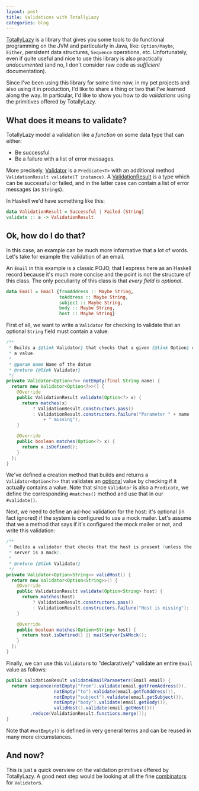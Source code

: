```yaml
---
layout: post
title: Validations with TotallyLazy
categories: blog
---
```


[TotallyLazy](https://totallylazy.com/) is a library that gives you some tools to do functional programming on the JVM and particularly in Java, like: `Option/Maybe`, `Either`, persistent data structures, `Sequence` operations, etc. Unfortunately, even if quite useful and nice to use this library is also practically *undocumented* (and no, I don't consider raw code as *sufficient* documentation).

Since I've been using this library for some time now, in my pet projects and also using it in production, I'd like to share a thing or two that I've learned along the way. In particular, I'd like to show you how to do *validations* using the primitives offered by TotallyLazy.

## What does it means to validate?

TotallyLazy model a validation like a *function* on some data type that can either:

* Be successful.
* Be a failure with a list of error messages.

More precisely, [Validator<T>](https://github.com/bodar/totallylazy/blob/1.69/src/com/googlecode/totallylazy/validations/Validator.java) is a `Predicate<T>` with an additional method `ValidationResult validate(T instance)`. A [ValidationResult](https://github.com/bodar/totallylazy/blob/1.69/src/com/googlecode/totallylazy/validations/ValidationResult.java) is a type which can be successful or failed, and in the latter case can contain a list of error messages (as `String`s).

In Haskell we'd have something like this:

```haskell
data ValidationResult = Successful | Failed [String]
validate :: a -> ValidationResult
```

## Ok, how do I do that?

In this case, an example can be much more informative that a lot of words. Let's take for example the validation of an email.

An `Email` in this example is a classic POJO, that I express here as an Haskell record because it's much more concise and the point is not the structure of this class. The only peculiarity of this class is that *every field is optional*. 

```haskell
data Email = Email {fromAddress :: Maybe String,
	                toAddress :: Maybe String,
					subject :: Maybe String,
					body :: Maybe String,
					host :: Maybe String}
```

First of all, we want to write a `Validator` for checking to validate that an optional `String` field must contain a value:

```java
/**
 * Builds a {@link Validator} that checks that a given {@link Option} contains
 * a value.
 *
 * @param name Name of the datum
 * @return {@link Validator}
 */
private Validator<Option<?>> notEmpty(final String name) {
  return new Validator<Option<?>>() {
    @Override
    public ValidationResult validate(Option<?> x) {
      return matches(x)
		  ? ValidationResult.constructors.pass()
          : ValidationResult.constructors.failure("Parameter " + name
              + " missing");
    }

    @Override
    public boolean matches(Option<?> x) {
      return x.isDefined();
    }
  };
}
```

We've defined a creation method that builds and returns a `Validator<Option<?>>` that validates an [optional](https://github.com/bodar/totallylazy/blob/1.69/src/com/googlecode/totallylazy/Option.java) value by checking if it actually contains a value. Note that since `Validator` is also a `Predicate`, we define the corresponding `#matches()` method and use that in our `#validate()`.

Next, we need to define an ad-hoc validation for the host: it's optional (in fact ignored) if the system is configured to use a mock mailer. Let's assume that we a method that says if it's configured the mock mailer or not, and write this validation:

```java
/**
 * Builds a validator that checks that the host is present (unless the SMTP
 * server is a mock).
 *
 * @return {@link Validator}
 */
private Validator<Option<String>> validHost() {
  return new Validator<Option<String>>() {
    @Override
    public ValidationResult validate(Option<String> host) {
      return matches(host)
		  ? ValidationResult.constructors.pass()
          : ValidationResult.constructors.failure("Host is missing");
    }

    @Override
    public boolean matches(Option<String> host) {
      return host.isDefined() || mailServerIsAMock();
    }
  };
}
```

Finally, we can use this `Validator`s to "declaratively" validate an entire `Email` value as follows:

```java
public ValidationResult validateEmailParameters(Email email) {
  return sequence(notEmpty("from").validate(email.getFromAddress()),
                  notEmpty("to").validate(email.getToAddress()),
				  notEmpty("subject").validate(email.getSubject()),
				  notEmpty("body").validate(email.getBody()),
				  validHost().validate(email.getHost()))
	     .reduce(ValidationResult.functions.merge());
}
```

Note that `#notEmpty()` is defined in very general terms and can be reused in many more circumstances.

## And now?

This is just a quick overview on the validation primitives offered by TotallyLazy. A good next step would be looking at all the fine [combinators](https://github.com/bodar/totallylazy/blob/1.69/src/com/googlecode/totallylazy/validations/Validators.java) for `Validator`s.
